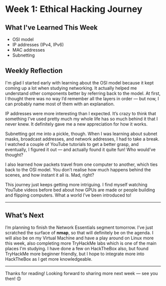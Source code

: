 # Week 1: Ethical Hacking Journey

## What I've Learned This Week
- OSI model
- IP addresses (IPv4, IPv6)
- MAC addresses
- Subnetting

## Weekly Reflection

I'm glad I started early with learning about the OSI model because it kept coming up a lot when studying networking. It actually helped me understand other components better by referring back to the model. At first, I thought there was no way I’d remember all the layers in order — but now, I can probably name most of them with an explanation.

IP addresses were more interesting than I expected. It’s crazy to think that something I’ve used pretty much my whole life has so much behind it that I never knew. It definitely gave me a new appreciation for how it works.

Subnetting got me into a pickle, though. When I was learning about subnet masks, broadcast addresses, and network addresses, I had to take a break. I watched a couple of YouTube tutorials to get a better grasp, and eventually, I figured it out — and actually found it quite fun! Who would’ve thought?

I also learned how packets travel from one computer to another, which ties back to the OSI model. You don’t realise how much happens behind the scenes, and how instant it all is. Mad, right?

This journey just keeps getting more intriguing. I find myself watching YouTube videos before bed about how GPUs are made or people building and flipping computers. What a world I’ve been introduced to!

---

## What’s Next

I’m planning to finish the Network Essentials segment tomorrow. I’ve just scratched the surface of **nmap**, so that will definitely be on the agenda. I will also be on my Virtual Machine and have a play around on Linux more this week, also completing more TryHackMe labs which is one of the main places I'm studying. I have done a few on HackTheBox also, but found TryHackMe more beginner friendly, but I hope to integrate more into HackTheBox as I get more knowledgeable.

---

Thanks for reading! Looking forward to sharing more next week — see you then! 😊
